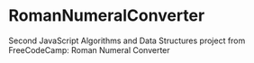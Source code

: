 # RomanNumeralConverter
Second JavaScript Algorithms and Data Structures project from FreeCodeCamp: Roman Numeral Converter
